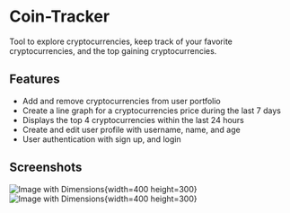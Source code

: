 # Coin-Tracker
Tool to explore cryptocurrencies, keep track of your favorite cryptocurrencies, and the top gaining cryptocurrencies. 
## Features
* Add and remove cryptocurrencies from user portfolio
* Create a line graph for a cryptocurrencies price during the last 7 days
* Displays the top 4 cryptocurrencies within the last 24 hours
* Create and edit user profile with username, name, and age
* User authentication with sign up, and login

## Screenshots
![Image with Dimensions]([https://www.example.com/images/example.jpg](https://i.gyazo.com/e7e04e5031f3f8e926ec2261710179ac.png)https://i.gyazo.com/e7e04e5031f3f8e926ec2261710179ac.png]){width=400 height=300}
![Image with Dimensions]([https://i.gyazo.com/1cfaa1b8d77b4ae0e705df9f2f302220.png]){width=400 height=300}

